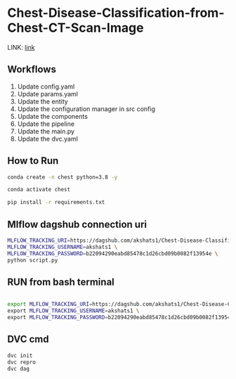 # Chest-Disease-Classification-from-Chest-CT-Scan-Image 
LINK:
[link](https://drive.google.com/file/d/1z0mreUtRmR-P-magILsDR3T7M6IkGXtY/view)

## Workflows
1. Update config.yaml
2. Update params.yaml
3. Update the entity
4. Update the configuration manager in src config
5. Update the components
6. Update the pipeline
7. Update the main.py
8. Update the dvc.yaml

## How to Run
```bash
conda create -n chest python=3.8 -y
```
```bash
conda activate chest
```
```bash
pip install -r requirements.txt
```
## Mlflow dagshub connection uri
```bash
MLFLOW_TRACKING_URI=https://dagshub.com/akshats1/Chest-Disease-Classification-from-Chest-CT-Scan-Image.mlflow \
MLFLOW_TRACKING_USERNAME=akshats1 \
MLFLOW_TRACKING_PASSWORD=b22094290eabd85478c1d26cbd09b0082f13954e \
python script.py
```
## RUN from bash terminal
```bash

export MLFLOW_TRACKING_URI=https://dagshub.com/akshats1/Chest-Disease-Classification-from-Chest-CT-Scan-Image.mlflow \
export MLFLOW_TRACKING_USERNAME=akshats1 \
export MLFLOW_TRACKING_PASSWORD=b22094290eabd85478c1d26cbd09b0082f13954e 

```
## DVC cmd
``` bash
dvc init
dvc repro
dvc dag
```
